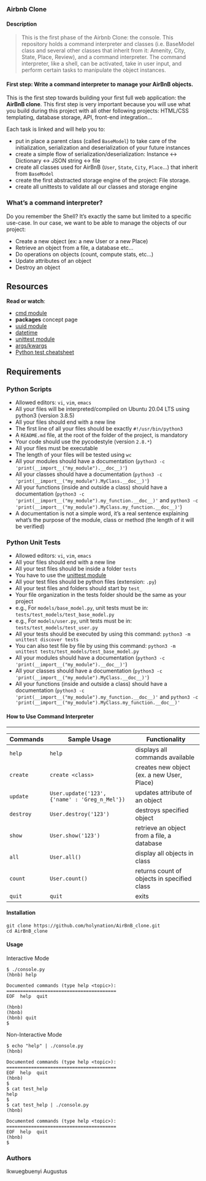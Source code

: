 ### Airbnb Clone

#### Description
> This is the first phase of the Airbnb Clone: the console.
> This repository holds a command interpreter and classes (i.e. BaseModel class
> and several other classes that inherit from it: Amenity, City, State, Place,
> Review), and a command interpreter. The command interpreter, like a shell,
> can be activated, take in user input, and perform certain tasks
> to manipulate the object instances.

#### First step: Write a command interpreter to manage your AirBnB objects.

This is the first step towards building your first full web application: the **AirBnB clone**. This first step is very important because you will use what you build during this project with all other following projects: HTML/CSS templating, database storage, API, front-end integration…

Each task is linked and will help you to:

-   put in place a parent class (called `BaseModel`) to take care of the initialization, serialization and deserialization of your future instances
-   create a simple flow of serialization/deserialization: Instance <-> Dictionary <-> JSON string <-> file
-   create all classes used for AirBnB (`User`, `State`, `City`, `Place`…) that inherit from `BaseModel`
-   create the first abstracted storage engine of the project: File storage.
-   create all unittests to validate all our classes and storage engine

### What’s a command interpreter?

Do you remember the Shell? It’s exactly the same but limited to a specific use-case. In our case, we want to be able to manage the objects of our project:

-   Create a new object (ex: a new User or a new Place)
-   Retrieve an object from a file, a database etc…
-   Do operations on objects (count, compute stats, etc…)
-   Update attributes of an object
-   Destroy an object

## Resources

**Read or watch**:

-   [cmd module](https://alx-intranet.hbtn.io/rltoken/8ecCwE6veBmm3Nppw4hz5A "cmd module")
-   **packages** concept page
-   [uuid module](https://alx-intranet.hbtn.io/rltoken/KfL9TqwdI69W6ttG6gTPPQ "uuid module")
-   [datetime](https://alx-intranet.hbtn.io/rltoken/1d8I3jSKgnYAtA1IZfEDpA "datetime")
-   [unittest module](https://alx-intranet.hbtn.io/rltoken/IlFiMB8UmqBG2CxA0AD3jA "unittest module")
-   [args/kwargs](https://alx-intranet.hbtn.io/rltoken/C_a0EKbtvKdMcwIAuSIZng "args/kwargs")
-   [Python test cheatsheet](https://alx-intranet.hbtn.io/rltoken/tgNVrKKzlWgS4dfl3mQklw "Python test cheatsheet")

## Requirements

### Python Scripts

-   Allowed editors:  `vi`,  `vim`,  `emacs`
-   All your files will be interpreted/compiled on Ubuntu 20.04 LTS using python3 (version 3.8.5)
-   All your files should end with a new line
-   The first line of all your files should be exactly  `#!/usr/bin/python3`
-   A  `README.md`  file, at the root of the folder of the project, is mandatory
-   Your code should use the pycodestyle (version  `2.8.*`)
-   All your files must be executable
-   The length of your files will be tested using  `wc`
-   All your modules should have a documentation (`python3 -c 'print(__import__("my_module").__doc__)'`)
-   All your classes should have a documentation (`python3 -c 'print(__import__("my_module").MyClass.__doc__)'`)
-   All your functions (inside and outside a class) should have a documentation (`python3 -c 'print(__import__("my_module").my_function.__doc__)'`  and  `python3 -c 'print(__import__("my_module").MyClass.my_function.__doc__)'`)
-   A documentation is not a simple word, it’s a real sentence explaining what’s the purpose of the module, class or method (the length of it will be verified)

### Python Unit Tests

-   Allowed editors:  `vi`,  `vim`,  `emacs`
-   All your files should end with a new line
-   All your test files should be inside a folder  `tests`
-   You have to use the  [unittest module](https://alx-intranet.hbtn.io/rltoken/op1-rQGlw0wwwqNBsn1yaw "unittest module")
-   All your test files should be python files (extension:  `.py`)
-   All your test files and folders should start by  `test_`
-   Your file organization in the tests folder should be the same as your project
-   e.g., For  `models/base_model.py`, unit tests must be in:  `tests/test_models/test_base_model.py`
-   e.g., For  `models/user.py`, unit tests must be in:  `tests/test_models/test_user.py`
-   All your tests should be executed by using this command:  `python3 -m unittest discover tests`
-   You can also test file by file by using this command:  `python3 -m unittest tests/test_models/test_base_model.py`
-   All your modules should have a documentation (`python3 -c 'print(__import__("my_module").__doc__)'`)
-   All your classes should have a documentation (`python3 -c 'print(__import__("my_module").MyClass.__doc__)'`)
-   All your functions (inside and outside a class) should have a documentation (`python3 -c 'print(__import__("my_module").my_function.__doc__)'`  and  `python3 -c 'print(__import__("my_module").MyClass.my_function.__doc__)'`

#### How to Use Command Interpreter
---
| Commands  | Sample Usage                                  | Functionality                              |
| --------- | --------------------------------------------- | ------------------------------------------ |
| `help`    | `help`                                        | displays all commands available            |
| `create`  | `create <class>`                              | creates new object (ex. a new User, Place) |
| `update`  | `User.update('123', {'name' : 'Greg_n_Mel'})` | updates attribute of an object             |
| `destroy` | `User.destroy('123')`                         | destroys specified object                  |
| `show`    | `User.show('123')`                            | retrieve an object from a file, a database |
| `all`     | `User.all()`                                  | display all objects in class               |
| `count`   | `User.count()`                                | returns count of objects in specified class|
| `quit`    | `quit`                                        | exits                                      |

#### Installation
```
git clone https://github.com/holynation/AirBnB_clone.git
cd AirBnB_clone
```

#### Usage
Interactive Mode
```
$ ./console.py
(hbnb) help

Documented commands (type help <topic>):
========================================
EOF  help  quit

(hbnb)
(hbnb)
(hbnb) quit
$
```
Non-Interactive Mode
```
$ echo "help" | ./console.py
(hbnb)

Documented commands (type help <topic>):
========================================
EOF  help  quit
(hbnb)
$
$ cat test_help
help
$
$ cat test_help | ./console.py
(hbnb)

Documented commands (type help <topic>):
========================================
EOF  help  quit
(hbnb)
$
```

### Authors
Ikwuegbuenyi Augustus
